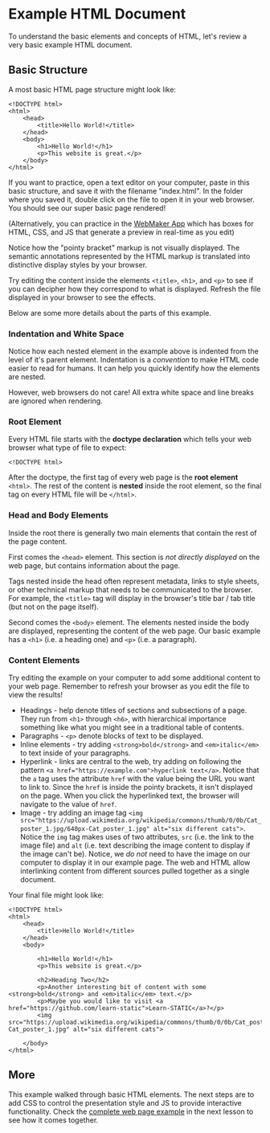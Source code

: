 # Example HTML Document

To understand the basic elements and concepts of HTML, let's review a very basic example HTML document. 

## Basic Structure 

A most basic HTML page structure might look like:

```
<!DOCTYPE html>
<html>
    <head>
        <title>Hello World!</title>
    </head>
    <body>
        <h1>Hello World!</h1>
        <p>This website is great.</p>
    </body>
</html>
```

If you want to practice, open a text editor on your computer, paste in this basic structure, and save it with the filename "index.html".
In the folder where you saved it, double click on the file to open it in your web browser. 
You should see our super basic page rendered!

(Alternatively, you can practice in the [WebMaker App](https://webmaker.app/app/) which has boxes for HTML, CSS, and JS that generate a preview in real-time as you edit)

Notice how the "pointy bracket" markup is not visually displayed. 
The semantic annotations represented by the HTML markup is translated into distinctive display styles by your browser.

Try editing the content inside the elements `<title>`, `<h1>`, and  `<p>` to see if you can decipher how they correspond to what is displayed.
Refresh the file displayed in your browser to see the effects.

Below are some more details about the parts of this example.

### Indentation and White Space

Notice how each nested element in the example above is indented from the level of it's parent element.
Indentation is a *convention* to make HTML code easier to read for humans. 
It can help you quickly identify how the elements are nested. 

However, web browsers do not care! 
All extra white space and line breaks are ignored when rendering.

### Root Element

Every HTML file starts with the **doctype declaration** which tells your web browser what type of file to expect:

`<!DOCTYPE html>`

After the doctype, the first tag of every web page is the **root element** `<html>`.
The rest of the content is **nested** inside the root element, so the final tag on every HTML file will be `</html>`.

### Head and Body Elements

Inside the root there is generally two main elements that contain the rest of the page content. 

First comes the `<head>` element. 
This section is *not directly displayed* on the web page, but contains information about the page. 

Tags nested inside the head often represent metadata, links to style sheets, or other technical markup that needs to be communicated to the browser.
For example, the `<title>` tag will display in the browser's title bar / tab title (but not on the page itself).

Second comes the `<body>` element. 
The elements nested inside the body are displayed, representing the content of the web page.
Our basic example has a `<h1>` (i.e. a heading one) and `<p>` (i.e. a paragraph).

### Content Elements

Try editing the example on your computer to add some additional content to your web page.
Remember to refresh your browser as you edit the file to view the results!

- Headings - help denote titles of sections and subsections of a page. They run from `<h1>` through `<h6>`, with hierarchical importance something like what you might see in a traditional table of contents.
- Paragraphs - `<p>` denote blocks of text to be displayed.
- Inline elements - try adding `<strong>bold</strong>` and `<em>italic</em>` to text inside of your paragraphs.
- Hyperlink - links are central to the web, try adding on following the pattern `<a href="https://example.com">hyperlink text</a>`. Notice that the `a` tag uses the attribute `href` with the value being the URL you want to link to. Since the `href` is inside the pointy brackets, it isn't displayed on the page. When you click the hyperlinked text, the browser will navigate to the value of `href`.
- Image - try adding an image tag `<img src="https://upload.wikimedia.org/wikipedia/commons/thumb/0/0b/Cat_poster_1.jpg/640px-Cat_poster_1.jpg" alt="six different cats">`. Notice the `img` tag makes uses of two attributes, `src` (i.e. the link to the image file) and `alt` (i.e. text describing the image content to display if the image can't be). Notice, we *do not* need to have the image on our computer to display it in our example page. The web and HTML allow interlinking content from different sources pulled together as a single document.

Your final file might look like:

```
<!DOCTYPE html>
<html>
    <head>
        <title>Hello World!</title>
    </head>
    <body>

        <h1>Hello World!</h1>
        <p>This website is great.</p>

        <h2>Heading Two</h2>
        <p>Another interesting bit of content with some <strong>bold</strong> and <em>italic</em> text.</p>
        <p>Maybe you would like to visit <a href="https://github.com/learn-static">Learn-STATIC</a>?</p>
        <img src="https://upload.wikimedia.org/wikipedia/commons/thumb/0/0b/Cat_poster_1.jpg/640px-Cat_poster_1.jpg" alt="six different cats">

    </body>
</html>
```

## More

This example walked through basic HTML elements. 
The next steps are to add CSS to control the presentation style and JS to provide interactive functionality. 
Check the [complete web page example](3-complete.md) in the next lesson to see how it comes together.
